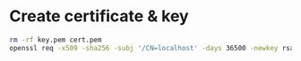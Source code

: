 # Create certificate & key

```sh
rm -rf key.pem cert.pem
openssl req -x509 -sha256 -subj '/CN=localhost' -days 36500 -newkey rsa:1024 -keyout key.pem -out cert.pem -noenc
```

